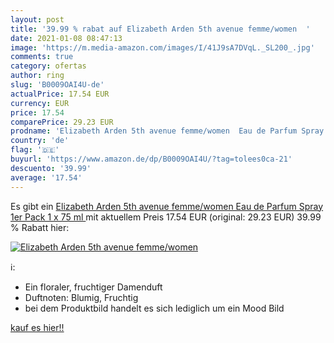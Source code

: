 ```yaml
---
layout: post
title: '39.99 % rabat auf Elizabeth Arden 5th avenue femme/women  '
date: 2021-01-08 08:47:13
image: 'https://m.media-amazon.com/images/I/41J9sA7DVqL._SL200_.jpg'
comments: true
category: ofertas
author: ring
slug: 'B0009OAI4U-de'
actualPrice: 17.54 EUR
currency: EUR
price: 17.54
comparePrice: 29.23 EUR
prodname: 'Elizabeth Arden 5th avenue femme/women  Eau de Parfum Spray  1er Pack  1 x 75 ml '
country: 'de'
flag: '🇩🇪'
buyurl: 'https://www.amazon.de/dp/B0009OAI4U/?tag=tolees0ca-21'
descuento: '39.99'
average: '17.54'
---
```


Es gibt ein [Elizabeth Arden 5th avenue femme/women  Eau de Parfum Spray  1er Pack  1 x 75 ml ](https://www.amazon.de/dp/B0009OAI4U/?tag=tolees0ca-21) mit aktuellem Preis 17.54 EUR (original: 29.23 EUR) 39.99 % Rabatt hier:

[![Elizabeth Arden 5th avenue femme/women  ](https://m.media-amazon.com/images/I/41J9sA7DVqL._SL200_.jpg)](https://www.amazon.de/dp/B0009OAI4U/?tag=tolees0ca-21)

ℹ️:

- Ein floraler, fruchtiger Damenduft
- Duftnoten: Blumig, Fruchtig
- bei dem Produktbild handelt es sich lediglich um ein Mood Bild

[kauf es hier!!](https://www.amazon.de/dp/B0009OAI4U/?tag=tolees0ca-21)

